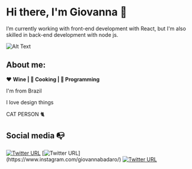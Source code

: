 # Hi there, I'm Giovanna 👋
I’m currently working with front-end development with React, but I'm also skilled in back-end development with node js.

![Alt Text](https://media.giphy.com/media/fAnzw6YK33jMwzp5wp/giphy.gif)

## About me: 

:heart: **Wine | :black_heart: Cooking | :blue_heart: Programming**

I'm from Brazil

I love design things

CAT PERSON :cat2:



## Social media :mailbox_with_no_mail:

[![Twitter URL](https://img.shields.io/twitter/url?color=%231DA1F2&label=follow&logo=twitter&logoColor=%231DA1F2&style=flat-square&url=https%3A%2F%2Fwww.reddit.com%2Fuser%2FFatChicken277)](https://twitter.com/gibadaroa)
[![Twitter URL](https://img.shields.io/twitter/url?color=%23fb3958&label=follow&logo=instagram&logoColor=%23fb3958&style=flat-square&url=https%3A%2F%2Fwww.instagram.com%2Falejorc_)](https://www.instagram.com/giovannabadaro/)
[![Twitter URL](https://img.shields.io/twitter/url?color=%230072b1&label=connect&logo=linkedin&logoColor=%230072b1&style=flat-square&url=https%3A%2F%2Fwww.linkedin.com%2Fin%2Falejandro-ramirez-ciceros%2F)](https://www.linkedin.com/in/giovanna-badaro/)
